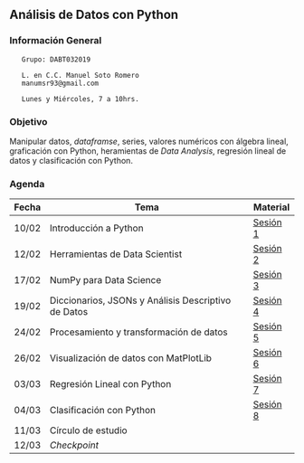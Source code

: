 ## Análisis de Datos con Python

### Información General

```
   Grupo: DABT032019

   L. en C.C. Manuel Soto Romero
   manumsr93@gmail.com

   Lunes y Miércoles, 7 a 10hrs.
```

### Objetivo

Manipular datos, *dataframse*, series, valores numéricos con álgebra lineal, graficación con Python, heramientas de *Data Analysis*, regresión lineal de datos y clasificación con Python.

### Agenda

| Fecha | Tema                                                | Material |
|-------|-----------------------------------------------------|----------|
| 10/02 | Introducción a Python                               | [Sesión 1](Sesion-01/Readme.md) |
| 12/02 | Herramientas de Data Scientist                      | [Sesión 2](Sesion-02/Readme.md) |
| 17/02 | NumPy para Data Science                             | [Sesión 3](Sesion-03/Readme.md) |
| 19/02 | Diccionarios, JSONs y Análisis Descriptivo de Datos | [Sesión 4](Sesion-04/Readme.md) |
| 24/02 | Procesamiento y transformación de datos             | [Sesión 5](Sesion-05/Readme.md) |
| 26/02 | Visualización de datos con MatPlotLib               | [Sesión 6](Sesion-06/Readme.md) |
| 03/03 | Regresión Lineal con Python                         | [Sesión 7](Sesion-07/Readme.md) |
| 04/03 | Clasificación con Python                            | [Sesión 8](Sesion-08/Readme.md) |
| 11/03 | Círculo de estudio                                  | |
| 12/03 | *Checkpoint*                                        | |
